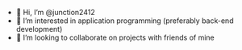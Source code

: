 - 👋 Hi, I’m @junction2412
- 👀 I’m interested in application programming (preferably back-end development)
- 💞️ I’m looking to collaborate on projects with friends of mine

<!---
junction2412/junction2412 is a ✨ special ✨ repository because its `README.md` (this file) appears on your GitHub profile.
You can click the Preview link to take a look at your changes.
--->
